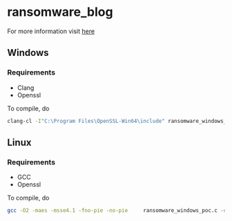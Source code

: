 # ransomware_blog

For more information visit [here](www.berylliumsec.com/blog/https/wwwberylliumseccom/blog-page-url/new-post-title)

## Windows

### Requirements

- Clang
- Openssl

To compile, do 

```bash
clang-cl -I"C:\Program Files\OpenSSL-Win64\include" ransomware_windows_poc.c /link /LIBPATH:"C:\Program Files\OpenSSL-Win64\lib\VC\x64\MD" ws2_32.lib libssl.lib libcrypto.lib
```

## Linux

### Requirements

- GCC
- Openssl

To compile, do 

```bash
gcc -O2 -maes -msse4.1 -fno-pie -no-pie     ransomware_windows_poc.c -o ransomware_windows_poc.c    -lssl -lcrypto -ldl -lpthread
```